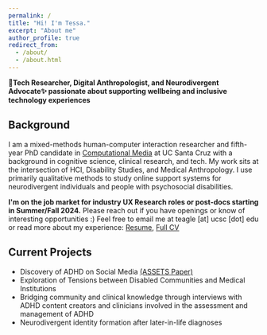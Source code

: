 ```yaml
---
permalink: /
title: "Hi! I'm Tessa."
excerpt: "About me"
author_profile: true
redirect_from: 
  - /about/
  - /about.html
---
```


**📱Tech Researcher, Digital Anthropologist, and Neurodivergent Advocate✨ passionate about supporting wellbeing and inclusive technology experiences**
## Background
I am a mixed-methods human-computer interaction researcher and fifth-year PhD candidate in <a href="https://www.soe.ucsc.edu/departments/computational-media">Computational Media</a> at UC Santa Cruz with a background in cognitive science, clinical research, and tech. My work sits at the intersection of HCI, Disability Studies, and Medical Anthropology. I use primarily qualitative methods to study online support systems for neurodivergent individuals and people with psychosocial disabilities.

**I'm on the job market for industry UX Research roles or post-docs starting in Summer/Fall 2024.** Please reach out if you have openings or know of interesting opportunities :) Feel free to email me at teagle [at] ucsc [dot] edu or read more about my experience: <a href="https://drive.google.com/file/d/1z4vPZ9HFXnJX0RjBNYW2Pg8HIfASSSsK/view?usp=sharing">Resume</a>, <a href="https://docs.google.com/document/d/1fVXjq2zpsLfV2D0ZVPjSc5PEJuSGxBjOFSl-BDnDwGc/edit?usp=sharing">Full CV</a>

## Current Projects
* Discovery of ADHD on Social Media [(ASSETS Paper)](https://drive.google.com/file/d/1OBNMfZmTm036DeW_ZPJz7g6Q6IBvZRyj/view)
* Exploration of Tensions between Disabled Communities and Medical Institutions
* Bridging community and clinical knowledge through interviews with ADHD content creators and clinicians involved in the assessment and management of ADHD
* Neurodivergent identity formation after later-in-life diagnoses
